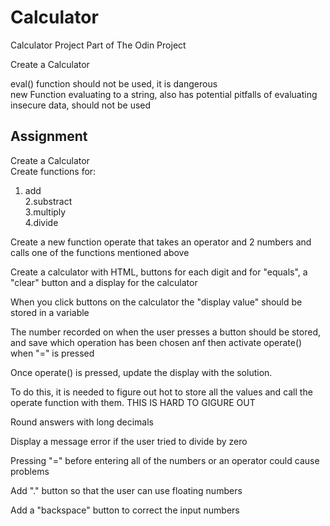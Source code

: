 # Calculator
Calculator Project Part of The Odin Project</br>

Create a Calculator </br>

eval() function should not be used, it is dangerous </br>
new Function evaluating to a string, also has potential pitfalls of evaluating insecure data, should not be used </br>

## Assignment

Create a Calculator </br>
Create functions for: </br>
1. add</br>
2.substract</br>
3.multiply</br>
4.divide</br>

Create a new function operate that takes an operator and 2 numbers and calls one of the functions mentioned above</br>

Create a calculator with HTML, buttons for each digit and for "equals", a "clear" button and a display for the calculator</br>

When you click buttons on the calculator the "display value" should be stored in a variable</br>

The number recorded on when the user presses a button should be stored, and save which operation has been chosen anf then activate operate() when "=" is pressed</br>

Once operate() is pressed, update the display with the solution.</br>

To do this, it is needed to figure out hot to store all the values and call the operate function with them. THIS IS HARD TO GIGURE OUT</br>

Round answers with long decimals</br>

Display a message error if the user tried to divide by zero </br>

Pressing "=" before entering all of the numbers or an operator could cause problems</br>

Add "." button so that the user can use floating numbers</br>

Add a "backspace" button to correct the input numbers</br>



